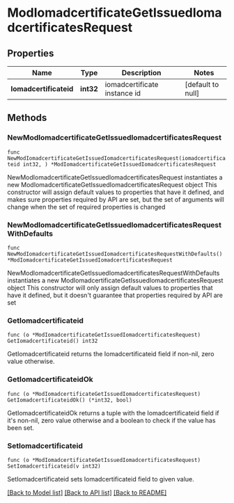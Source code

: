 # ModIomadcertificateGetIssuedIomadcertificatesRequest

## Properties

Name | Type | Description | Notes
------------ | ------------- | ------------- | -------------
**Iomadcertificateid** | **int32** | iomadcertificate instance id | [default to null]

## Methods

### NewModIomadcertificateGetIssuedIomadcertificatesRequest

`func NewModIomadcertificateGetIssuedIomadcertificatesRequest(iomadcertificateid int32, ) *ModIomadcertificateGetIssuedIomadcertificatesRequest`

NewModIomadcertificateGetIssuedIomadcertificatesRequest instantiates a new ModIomadcertificateGetIssuedIomadcertificatesRequest object
This constructor will assign default values to properties that have it defined,
and makes sure properties required by API are set, but the set of arguments
will change when the set of required properties is changed

### NewModIomadcertificateGetIssuedIomadcertificatesRequestWithDefaults

`func NewModIomadcertificateGetIssuedIomadcertificatesRequestWithDefaults() *ModIomadcertificateGetIssuedIomadcertificatesRequest`

NewModIomadcertificateGetIssuedIomadcertificatesRequestWithDefaults instantiates a new ModIomadcertificateGetIssuedIomadcertificatesRequest object
This constructor will only assign default values to properties that have it defined,
but it doesn't guarantee that properties required by API are set

### GetIomadcertificateid

`func (o *ModIomadcertificateGetIssuedIomadcertificatesRequest) GetIomadcertificateid() int32`

GetIomadcertificateid returns the Iomadcertificateid field if non-nil, zero value otherwise.

### GetIomadcertificateidOk

`func (o *ModIomadcertificateGetIssuedIomadcertificatesRequest) GetIomadcertificateidOk() (*int32, bool)`

GetIomadcertificateidOk returns a tuple with the Iomadcertificateid field if it's non-nil, zero value otherwise
and a boolean to check if the value has been set.

### SetIomadcertificateid

`func (o *ModIomadcertificateGetIssuedIomadcertificatesRequest) SetIomadcertificateid(v int32)`

SetIomadcertificateid sets Iomadcertificateid field to given value.



[[Back to Model list]](../README.md#documentation-for-models) [[Back to API list]](../README.md#documentation-for-api-endpoints) [[Back to README]](../README.md)


